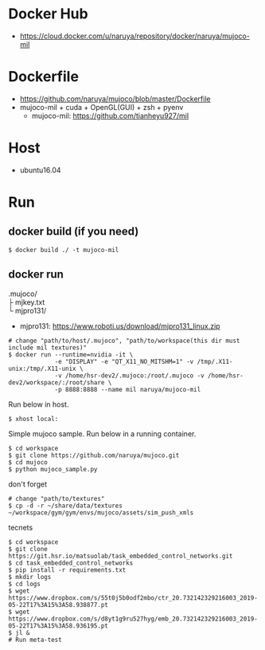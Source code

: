 # Docker Hub
- https://cloud.docker.com/u/naruya/repository/docker/naruya/mujoco-mil

# Dockerfile
- https://github.com/naruya/mujoco/blob/master/Dockerfile
- mujoco-mil + cuda + OpenGL(GUI) + zsh + pyenv
  - mujoco-mil: https://github.com/tianheyu927/mil

# Host
- ubuntu16.04

# Run

## docker build (if you need)
```
$ docker build ./ -t mujoco-mil
```

## docker run

.mujoco/  
  ├ mjkey.txt  
  └ mjpro131/  

- mjpro131: https://www.roboti.us/download/mjpro131_linux.zip

```
# change "path/to/host/.mujoco", "path/to/workspace(this dir must include mil textures)"
$ docker run --runtime=nvidia -it \
             -e "DISPLAY" -e "QT_X11_NO_MITSHM=1" -v /tmp/.X11-unix:/tmp/.X11-unix \
             -v /home/hsr-dev2/.mujoco:/root/.mujoco -v /home/hsr-dev2/workspace/:/root/share \
             -p 8888:8888 --name mil naruya/mujoco-mil
```

Run below in host.
```
$ xhost local:
```

Simple mujoco sample. Run below in a running container.
```
$ cd workspace
$ git clone https://github.com/naruya/mujoco.git
$ cd mujoco
$ python mujoco_sample.py
```

don't forget
```
# change "path/to/textures"
$ cp -d -r ~/share/data/textures ~/workspace/gym/gym/envs/mujoco/assets/sim_push_xmls
```

tecnets
```
$ cd workspace
$ git clone https://git.hsr.io/matsuolab/task_embedded_control_networks.git
$ cd task_embedded_control_networks
$ pip install -r requirements.txt
$ mkdir logs
$ cd logs
$ wget https://www.dropbox.com/s/55t0j5b0odf2mbo/ctr_20.732142329216003_2019-05-22T17%3A15%3A58.938877.pt
$ wget https://www.dropbox.com/s/d8yt1g9ru527hyg/emb_20.732142329216003_2019-05-22T17%3A15%3A58.936195.pt
$ jl &
# Run meta-test
```
